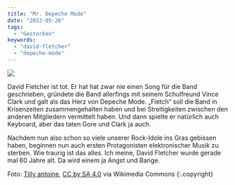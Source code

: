 ```yaml
---
title: "Mr. Depeche Mode"
date: "2022-05-26"
tags:
  - "Gestorben"
keywords:
  - "david-fletcher"
  - "depeche-mode"
---
```


![](/img/F61194A1-29C2-43B5-9810-F374890B19A6.jpeg)

David Fletcher ist tot. Er hat hat zwar nie einen Song für die Band geschrieben, gründete die Band allerfings mit seinem Schulfreund Vince Clark und galt als das Herz von Depeche Mode. „Fletch“ soll die Band in Krisenzeiten zusammengehalten haben und bei Streitigkeiten zwischen den anderen Mitgliedern vermittelt haben. Und dann spielte er natürlich auch Keyboard, aber das taten Gore und Clark ja auch.

Nachdem nun also schon so viele unserer Rock-Idole ins Gras gebissen haben, beginnen nun auch ersten Protagonisten elektronischer Musik zu sterben. Wie traurig ist das alles. Ich meine, David Fletcher wurde gerade mal 60 Jahre alt. Da wird einem ja Angst und Bange.

Foto: [Tilly antoine](https://commons.m.wikimedia.org/wiki/User:Tilly_antoine), [CC by SA 4.0](https://creativecommons.org/licenses/by-sa/4.0/deed.en) via Wikimedia Commons {:.copyright}
